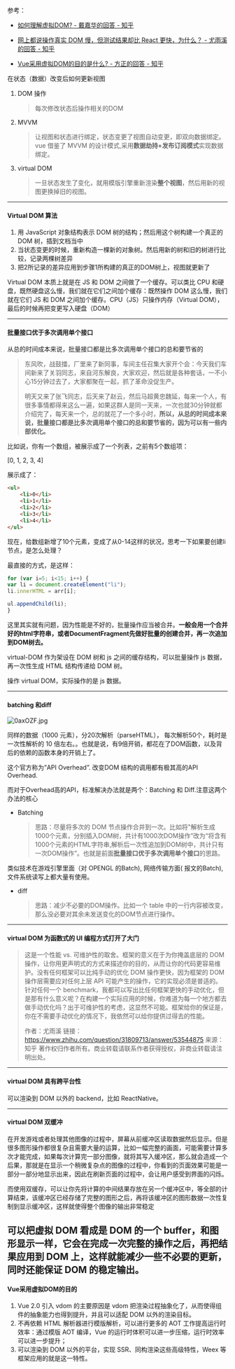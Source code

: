 参考：

* [如何理解虚拟DOM? - 戴嘉华的回答 - 知乎](https://www.zhihu.com/question/29504639/answer/73607810)

* [网上都说操作真实 DOM 慢，但测试结果却比 React 更快，为什么？ - 尤雨溪的回答 - 知乎]( https://www.zhihu.com/question/31809713/answer/53544875)

* [Vue采用虚拟DOM的目的是什么? - 方正的回答 - 知乎](https://www.zhihu.com/question/271485214/answer/386097473)



在状态（数据）改变后如何更新视图

1. DOM 操作

   > 每次修改状态后操作相关的DOM

2. MVVM 

   > 让视图和状态进行绑定，状态变更了视图自动变更，即双向数据绑定。  vue 借鉴了 MVVM 的设计模式,采用**数据劫持+发布订阅模式**实现数据绑定。

3. virtual DOM

   > 一旦状态发生了变化，就用模版引擎重新渲染**整个视图**，然后用新的视图更换掉旧的视图。

---

####  Virtual DOM 算法

1. 用 JavaScript 对象结构表示 DOM 树的结构；然后用这个树构建一个真正的 DOM 树，插到文档当中
2. 当状态变更的时候，重新构造一棵新的对象树。然后用新的树和旧的树进行比较，记录两棵树差异
3. 把2所记录的差异应用到步骤1所构建的真正的DOM树上，视图就更新了

Virtual DOM 本质上就是在 JS 和 DOM 之间做了一个缓存。可以类比 CPU 和硬盘，既然硬盘这么慢，我们就在它们之间加个缓存：既然操作 DOM 这么慢，我们就在它们 JS 和 DOM 之间加个缓存。CPU（JS）只操作内存（Virtual DOM），最后的时候再把变更写入硬盘（DOM）

---

#### 批量接口优于多次调用单个接口

从总的时间成本来说，批量接口都是比多次调用单个接口的总和要节省的

> 东风吹，战鼓擂，厂里来了新同事，车间主任召集大家开个会：今天我们车间新来了关羽同志，来自河东解良，大家欢迎，然后就是各种套话，一不小心15分钟过去了，大家都聚在一起，抓了革命没促生产。
>
> 明天又来了张飞同志，后天来了赵云，然后马超黄忠魏延，每来一个人，有很多事情都得来这么一遍，如果这群人是同一天来，一次也就30分钟就都介绍完了，每天来一个，总的就花了一个多小时，**所以，从总的时间成本来说，批量接口都是比多次调用单个接口的总和要节省的，因为可以有一些内部优化。**



比如说，你有一个数组，被展示成了一个列表，之前有5个数组项：

[0, 1, 2, 3, 4]

展示成了：

```html
<ul>
    <li>0</li>
    <li>1</li>
    <li>2</li>
    <li>3</li>
    <li>4</li>
</ul>
```

现在，给数组新增了10个元素，变成了从0-14这样的状况，思考一下如果要创建li节点，是怎么处理？

最直接的方式，是这样：

```js
for (var i=5; i<15; i++) {
var li = document.createElement("li");
li.innerHTML = arr[i];

ul.appendChild(li);
}
```

这里其实就有问题，因为性能是不好的，批量操作应当被合并。**一般会用一个合并好的html字符串，或者DocumentFragment先做好批量的创建合并，再一次追加到DOM树去。**



virtual-DOM 作为架设在 DOM 树和 js 之间的缓存结构，可以批量操作 js 数据，再一次性生成 HTML 结构传递给 DOM 树。



操作 virtual DOM，实际操作的是 js 数据。

---

#### batching 和diff

![0axOZF.jpg](https://s1.ax1x.com/2020/10/07/0axOZF.jpg)

同样的数据（1000 元素），分20次解析（parseHTML）， 每次解析50个，耗时是 一次性解析的 10 倍左右。。也就是说，有9倍开销，都花在了DOM函数，以及背后的依赖的函数本身的开销上了。

这个官方称为”API Overhead”. 改变DOM 结构的调用都有极其高的API Overhead.

而对于Overhead高的API，标准解决办法就是两个：Batching 和 Diff.注意这两个办法的核心

* Batching 

  > 思路：尽量将多次的 DOM 节点操作合并到一次。比如将"解析生成1000个元素，分别插入DOM树，共计有1000次DOM操作”改为“将含有1000个元素的HTML字符串,解析后一次性追加到DOM树中，共计只有一次DOM操作”。也就是前面**批量接口优于多次调用单个接口**的思路。

类似技术在游戏引擎里面（对 OPENGL 的Batch), 网络传输方面( 报文的Batch), 文件系统读写上都大量有使用。

* diff

  > 思路：减少不必要的DOM操作。比如一个 table 中的一行内容被改变，那么没必要对其余未发送变化的DOM节点进行操作。

---

####  virtual DOM 为函数式的 UI 编程方式打开了大门

> 这是一个性能 vs. 可维护性的取舍。框架的意义在于为你掩盖底层的 DOM 操作，让你用更声明式的方式来描述你的目的，从而让你的代码更容易维护。没有任何框架可以比纯手动的优化 DOM 操作更快，因为框架的 DOM 操作层需要应对任何上层 API 可能产生的操作，它的实现必须是普适的。针对任何一个 benchmark，我都可以写出比任何框架更快的手动优化，但是那有什么意义呢？在构建一个实际应用的时候，你难道为每一个地方都去做手动优化吗？出于可维护性的考虑，这显然不可能。框架给你的保证是，你在不需要手动优化的情况下，我依然可以给你提供过得去的性能。
>
> 
>
> 作者：尤雨溪
> 链接：https://www.zhihu.com/question/31809713/answer/53544875
> 来源：知乎
> 著作权归作者所有。商业转载请联系作者获得授权，非商业转载请注明出处。

---

#### virtual DOM 具有跨平台性

可以渲染到 DOM 以外的 backend，比如 ReactNative。

---

#### virtual DOM 双缓冲

在开发游戏或者处理其他图像的过程中，屏幕从前缓冲区读取数据然后显示。但是很多图形操作都很复杂且需要大量的运算，比如一幅完整的画面，可能需要计算多次才能完成，如果每次计算完一部分图像，就将其写入缓冲区，那么就会造成一个后果，那就是在显示一个稍微复杂点的图像的过程中，你看到的页面效果可能是一部分一部分地显示出来，因此在刷新页面的过程中，会让用户感受到界面的闪烁。

而使用双缓存，可以让你先将计算的中间结果存放在另一个缓冲区中，等全部的计算结束，该缓冲区已经存储了完整的图形之后，再将该缓冲区的图形数据一次性复制到显示缓冲区，这样就使得整个图像的输出非常稳定

可以把虚拟 DOM 看成是 DOM 的一个 buffer，和图形显示一样，它会在完成一次完整的操作之后，再把结果应用到 DOM 上，这样就能减少一些不必要的更新，同时还能保证 DOM 的稳定输出。
---
#### **Vue采用虚拟DOM的目的**

1. Vue 2.0 引入 vdom 的主要原因是 vdom 把渲染过程抽象化了，从而使得组件的抽象能力也得到提升，并且可以适配 DOM 以外的渲染目标。
2. 不再依赖 HTML 解析器进行模版解析，可以进行更多的 AOT 工作提高运行时效率：通过模版 AOT 编译，Vue 的运行时体积可以进一步压缩，运行时效率可以进一步提升；
3. 可以渲染到 DOM 以外的平台，实现 SSR、同构渲染这些高级特性，Weex 等框架应用的就是这一特性。

